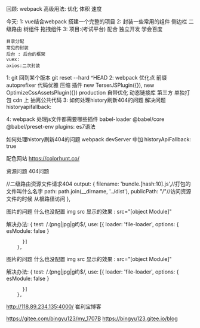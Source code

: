 回顾:
  webpack 高级用法:
    优化 体积 速度

  今天:
    1: vue结合webpack 搭建一个完整的项目
    2: 封装一些常用的组件
       侧边栏 二级路由
       树组件
       拖拽组件
    3: 项目:(考试平台)
       配合  独立开发  学会百度


    目录分配
    常见的封装
    后台 : 后台的框架
    vuex:
    axios:二次封装

  1: git 回到某个版本
     git reset --hard ^HEAD
  2: webpack 优化点
     前缀 autoprefixer 代码优雅
     压缩 插件
     new TerserJSPlugin({}), new OptimizeCssAssetsPlugin({})
       production
     自带优化
     动态链接库  第三方 单独打包 cdn 上
     抽离公共代码
  3: 如何处理history刷新404的问题
     解决问题
     historyapifallback:

  4: webpack 处理js文件都需要哪些插件
     babel-loader
     @babel/core @babel/preset-env
     plugins: es7语法

如何处理history刷新404的问题
  webpack devServer 中加 historyApiFallback: true

  配色网站 https://colorhunt.co/

资源问题 404问题
  

  //二级路由资源文件请求404
   output: {
      filename: 'bundle.[hash:10].js',//打包的文件叫什么名字
      path: path.join(__dirname, '../dist'),
      publicPath: "/"//访问资源文件的时候 从根路径访问
    },

图片的问题
什么也没配置
  img src   显示的效果 : src="[object Module]"

  解决办法:
    {
          test: /\.(png|jpg|gif)$/,
          use: [{
            loader: 'file-loader',
            options: {
              esModule: false
            }

          }]
        },
图片的问题
什么也没配置
  img src   显示的效果 : src="[object Module]"

  解决办法:
    {
          test: /\.(png|jpg|gif)$/,
          use: [{
            loader: 'file-loader',
            options: {
              esModule: false
            }

          }]
        },
 http://118.89.234.135:4000/ 崔利宝博客

https://gitee.com/bingyu123/my_1707B            https://bingyu123.gitee.io/blog 